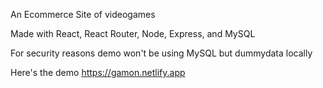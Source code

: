 An Ecommerce Site of videogames

Made with React, React Router, Node, Express, and MySQL

For security reasons demo won't be using MySQL but dummydata locally

Here's the demo https://gamon.netlify.app

